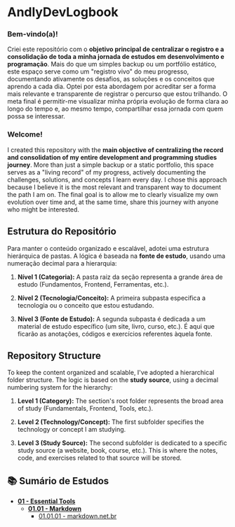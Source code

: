 # AndlyDevLogbook  
  
### Bem-vindo(a)!  
  
Criei este repositório com o **objetivo principal de centralizar o registro e a consolidação de toda a minha jornada de estudos em desenvolvimento e programação**. Mais do que um simples backup ou um portfólio estático, este espaço serve como um "registro vivo" do meu progresso, documentando ativamente os desafios, as soluções e os conceitos que aprendo a cada dia. Optei por esta abordagem por acreditar ser a forma mais relevante e transparente de registrar o percurso que estou trilhando. O meta final é permitir-me visualizar minha própria evolução de forma clara ao longo do tempo e, ao mesmo tempo, compartilhar essa jornada com quem possa se interessar.  
  
### Welcome!  
  
I created this repository with the **main objective of centralizing the record and consolidation of my entire development and programming studies journey**. More than just a simple backup or a static portfolio, this space serves as a "living record" of my progress, actively documenting the challenges, solutions, and concepts I learn every day. I chose this approach because I believe it is the most relevant and transparent way to document the path I am on. The final goal is to allow me to clearly visualize my own evolution over time and, at the same time, share this journey with anyone who might be interested.  
  
## Estrutura do Repositório  
  
Para manter o conteúdo organizado e escalável, adotei uma estrutura hierárquica de pastas. A lógica é baseada na **fonte de estudo**, usando uma numeração decimal para a hierarquia:  
  
1.  **Nível 1 (Categoria):** A pasta raiz da seção representa a grande área de estudo (Fundamentos, Frontend, Ferramentas, etc.).  
     
2.  **Nível 2 (Tecnologia/Conceito):** A primeira subpasta especifica a tecnologia ou o conceito que estou estudando.  
     
3.  **Nível 3 (Fonte de Estudo):** A segunda subpasta é dedicada a um material de estudo específico (um site, livro, curso, etc.). É aqui que ficarão as anotações, códigos e exercícios referentes àquela fonte.  
  
## Repository Structure  
  
To keep the content organized and scalable, I've adopted a hierarchical folder structure. The logic is based on the **study source**, using a decimal numbering system for the hierarchy:  
  
1.  **Level 1 (Category):** The section's root folder represents the broad area of study (Fundamentals, Frontend, Tools, etc.).  
     
2.  **Level 2 (Technology/Concept):** The first subfolder specifies the technology or concept I am studying.  
     
3.  **Level 3 (Study Source):** The second subfolder is dedicated to a specific study source (a website, book, course, etc.). This is where the notes, code, and exercises related to that source will be stored.  
  
## 📚 Sumário de Estudos  
  
* **[01 - Essential Tools](./01%20-%20Essential%20Tools/)**  
    * **[01.01 - Markdown](./01%20-%20Essential%20Tools/01.01%20-%20Markdown/)**  
        * [01.01.01 - markdown.net.br](./01%20-%20Essential%20Tools/01.01%20-%20Markdown/01.01.01%20-%20markdown.net.br/)  